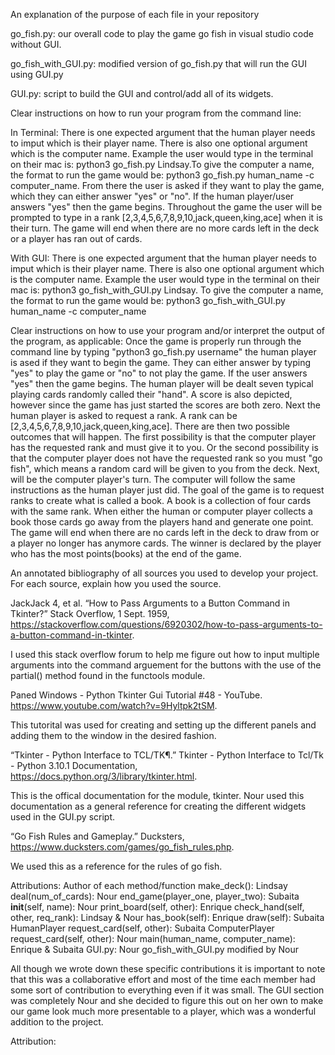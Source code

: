
An explanation of the purpose of each file in your repository

go_fish.py: our overall code to play the game go fish in visual studio code without GUI. 

go_fish_with_GUI.py: modified version of go_fish.py that will run the GUI using GUI.py 

GUI.py: script to build the GUI and control/add all of its widgets. 


Clear instructions on how to run your program from the command line:

In Terminal: There is one expected argument that the human player needs to imput which is their player name. There is also one optional argument which is the computer name. Example the user would type in the terminal on their mac is: python3 go_fish.py Lindsay.To give the computer a name, the format to run the game would be: python3 go_fish.py human_name -c computer_name. From there the user is asked if they want to play the game, which they can either answer "yes" or "no". If the human player/user answers "yes" then the game begins. Throughout the game the user will be prompted to type in a rank [2,3,4,5,6,7,8,9,10,jack,queen,king,ace] when it is their turn. The game will end when there are no more cards left in the deck or a player has ran out of cards.



With GUI: There is one expected argument that the human player needs to imput which is their player name. There is also one optional argument which is the computer name. Example the user would type in the terminal on their mac is: python3 go_fish_with_GUI.py Lindsay. To give the computer a name, the format to run the game would be: python3 go_fish_with_GUI.py human_name -c computer_name


Clear instructions on how to use your program and/or interpret the output of the program, as applicable:
Once the game is properly run through the command line by typing "python3 go_fish.py username" the human player is ased if they want to begin the game. They can either answer by typing "yes" to play the game or "no" to not play the game. If the user answers "yes" then the game begins. The human player will be dealt seven typical playing cards randomly called their "hand". A score is also depicted, however since the game has just started the scores are both zero. Next the human player is asked to request a rank. A rank can be [2,3,4,5,6,7,8,9,10,jack,queen,king,ace]. There are then two possible outcomes that will happen. The first possibility is that the computer player has the requested rank and must give it to you. Or the second possibility is that the computer player does not have the requested rank so you must "go fish", which means a random card will be given to you from the deck. Next, will be the computer player's turn. The computer will follow the same instructions as the human player just did. The goal of the game is to request ranks to create what is called a book. A book is a collection of four cards with the same rank. When either the human or computer player collects a book those cards go away from the players hand and generate one point. The game will end when there are no cards left in the deck to draw from or a player no longer has anymore cards. The winner is declared by the player who has the most points(books) at the end of the game.



An annotated bibliography of all sources you used to develop your project. For each source, explain how you used the source.

JackJack  4, et al. “How to Pass Arguments to a Button Command in Tkinter?” Stack Overflow, 1 Sept. 1959, https://stackoverflow.com/questions/6920302/how-to-pass-arguments-to-a-button-command-in-tkinter. 

 I used this stack overflow forum to help me figure out how to input multiple arguments into the command arguement for the buttons with the use of the partial() method found in the functools module. 


Paned Windows - Python Tkinter Gui Tutorial #48 - YouTube. https://www.youtube.com/watch?v=9Hyltpk2tSM. 

This tutorital was used for creating and setting up the different panels and adding them to the window in the desired fashion. 


“Tkinter - Python Interface to TCL/TK¶.” Tkinter - Python Interface to Tcl/Tk - Python 3.10.1 Documentation, https://docs.python.org/3/library/tkinter.html. 

This is the offical documentation for the module, tkinter. Nour used this documentation as a general reference for creating the different widgets used in the 
GUI.py script. 

“Go Fish Rules and Gameplay.” Ducksters, https://www.ducksters.com/games/go_fish_rules.php. 

We used this as a reference for the rules of go fish.


Attributions: Author of each method/function
make_deck(): Lindsay 
deal(num_of_cards): Nour
end_game(player_one, player_two): Subaita
__init__(self, name): Nour
print_board(self, other): Enrique
check_hand(self, other, req_rank): Lindsay & Nour
has_book(self): Enrique
draw(self): Subaita
HumanPlayer request_card(self, other): Subaita
ComputerPlayer request_card(self, other): Nour
main(human_name, computer_name): Enrique & Subaita
GUI.py: Nour
go_fish_with_GUI.py modified by Nour

All though we wrote down these specific contributions it is important to note that this was a collaborative effort and most of the time each member had some sort of contribution to everything even if it was small. The GUI section was completely Nour and she decided to figure this out on her own to make our game look much more presentable to a player, which was a wonderful addition to the project. 











Attribution: 





